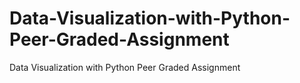 # Data-Visualization-with-Python-Peer-Graded-Assignment
Data Visualization with Python Peer Graded Assignment
